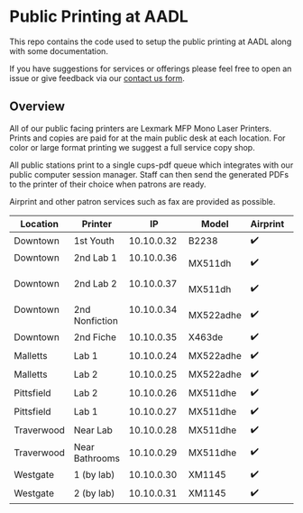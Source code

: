 # Public Printing at AADL

This repo contains the code used to setup the public printing at AADL along with some documentation. 

If you have suggestions for services or offerings please feel free to open an issue or give feedback via our [contact us form](http://www.aadl.org/contactus).

## Overview

All of our public facing printers are Lexmark MFP Mono Laser Printers. Prints and copies are paid for at the main public desk at each location. For color or large format printing we suggest a full service copy shop.

All public stations print to a single cups-pdf queue which integrates with our public computer session manager. Staff can then send the generated PDFs to the printer of their choice when patrons are ready.

Airprint and other patron services such as fax are provided as possible.

| Location      | Printer       | IP              | Model     | Airprint | Fax |
| ------------- | ------------- | --------------- | --------- | -------- | --- |
| Downtown      | 1st Youth     | 10.10.0.32      | B2238     | :heavy_check_mark: | :x:  |
| Downtown      | 2nd Lab 1     | 10.10.0.36      | MX511dh   | :heavy_check_mark: | :heavy_check_mark: |
| Downtown      | 2nd Lab 2     | 10.10.0.37      | MX511dh   | :heavy_check_mark: | :heavy_check_mark: |
| Downtown      | 2nd Nonfiction| 10.10.0.34      | MX522adhe | :heavy_check_mark: | :x:  |
| Downtown      | 2nd Fiche     | 10.10.0.35      | X463de    | :heavy_check_mark: | :x:  |
| Malletts      | Lab 1         | 10.10.0.24      | MX522adhe | :heavy_check_mark: | :heavy_check_mark: |
| Malletts      | Lab 2         | 10.10.0.25      | MX522adhe | :heavy_check_mark: | :heavy_check_mark: |
| Pittsfield    | Lab 2     | 10.10.0.26      | MX511dhe  | :heavy_check_mark: | :heavy_check_mark: |
| Pittsfield    | Lab 1      | 10.10.0.27      | MX511dhe  | :heavy_check_mark: | :heavy_check_mark:  |
| Traverwood    | Near Lab      | 10.10.0.28      | MX511dhe  | :heavy_check_mark: | :x:  |
| Traverwood    | Near Bathrooms| 10.10.0.29      | MX511dhe  | :heavy_check_mark: | :heavy_check_mark: |
| Westgate      | 1 (by lab)    | 10.10.0.30      | XM1145    | :heavy_check_mark: | :heavy_check_mark: |
| Westgate      | 2 (by lab)    | 10.10.0.31      | XM1145    | :heavy_check_mark: | :heavy_check_mark: |
